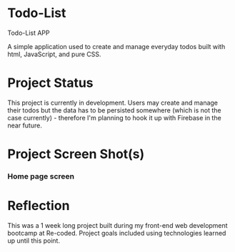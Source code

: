# Todo-List

Todo-List APP

A simple application used to create and manage everyday todos built with html, JavaScript, and pure CSS.

# Project Status

This project is currently in development. Users may create and manage their todos but the data has to be persisted somewhere (which is not the case currently) - therefore I'm planning to hook it up with Firebase in the near future.

# Project Screen Shot(s)

### Home page screen




# Reflection

This was a 1 week long project built during my front-end web development bootcamp at Re-coded. Project goals included using technologies learned up until this point.
